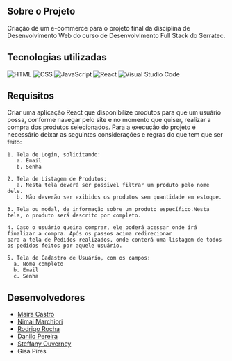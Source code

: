 ## Sobre o Projeto
Criação de um e-commerce para o projeto final da disciplina de Desenvolvimento Web do curso de Desenvolvimento Full Stack do Serratec.

## Tecnologias utilizadas
![HTML](https://img.shields.io/badge/HTML-E34F26?style=for-the-badge&logo=html5&logoColor=white)
![CSS](https://img.shields.io/badge/CSS-1572B6?style=for-the-badge&logo=css3)
![JavaScript](https://img.shields.io/badge/JavaScript-F7DF1E?style=for-the-badge&logo=javascript&logoColor=black)
![React](https://img.shields.io/badge/React-61DAFB?style=for-the-badge&logo=react&logoColor=black)
![Visual Studio Code](https://img.shields.io/badge/VS%20Code-007ACC?style=for-the-badge&logo=visual-studio-code)

## Requisitos
Criar uma aplicação React que disponibilize produtos para que um usuário possa, conforme navegar pelo site e no momento que quiser, realizar a compra dos produtos selecionados.
Para a execução do projeto é necessário deixar as seguintes considerações e regras do que tem que ser feito:

    1. Tela de Login, solicitando:
       a. Email
       b. Senha
            
    2. Tela de Listagem de Produtos:
       a. Nesta tela deverá ser possível filtrar um produto pelo nome dele.
       b. Não deverão ser exibidos os produtos sem quantidade em estoque.
            
    3. Tela ou modal, de informação sobre um produto específico.Nesta tela, o produto será descrito por completo.
 
    4. Caso o usuário queira comprar, ele poderá acessar onde irá finalizar a compra. Após os passos acima redirecionar 
    para a tela de Pedidos realizados, onde conterá uma listagem de todos os pedidos feitos por aquele usuário.
    
    5. Tela de Cadastro de Usuário, com os campos:
      a. Nome completo
      b. Email
      c. Senha

## Desenvolvedores
<ul>
    <li><a href="https://github.com/MairaCastro">Maíra Castro</a></li>
    <li><a href="https://github.com/Nimai360">Nimai Marchiori</a></li>
    <li><a href="https://github.com/DkDiguim">Rodrigo Rocha</a></li>
    <li><a href="https://github.com/danilofariaspereira">Danilo Pereira</a></li>
    <li><a href="https://github.com/SteffanyOuverney">Steffany Ouverney</a></li>
    <li>Gisa Pires</li>
  </ul>
